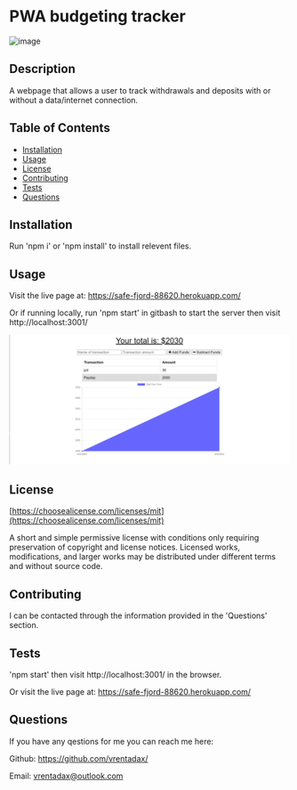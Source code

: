 # PWA budgeting tracker

![image](https://img.shields.io/badge/license-MIT-brightgreen)
  

## Description

A webpage that allows a user to track  withdrawals and deposits with or without a data/internet connection.

## Table of Contents
- [Installation](#installation)
- [Usage](#usage)
- [License](#license)
- [Contributing](#contributing)
- [Tests](#tests)
- [Questions](#questions)

## Installation

Run 'npm i' or 'npm install' to install relevent files.

## Usage

Visit the live page at: https://safe-fjord-88620.herokuapp.com/

Or if running locally, run 'npm start' in gitbash to start the server then visit http://localhost:3001/

![Screenshot](./Screenshot.png)

  
## License

[https://choosealicense.com/licenses/mit](https://choosealicense.com/licenses/mit)

A short and simple permissive license with conditions only requiring preservation of copyright and license notices. Licensed works, modifications, and larger works may be distributed under different terms and without source code.
  

## Contributing

I can be contacted through the information provided in the 'Questions' section.

## Tests

'npm start' then visit http://localhost:3001/ in the browser.

Or visit the live page at: https://safe-fjord-88620.herokuapp.com/

## Questions

If you have any qestions for me you can reach me here:

Github: https://github.com/vrentadax/
  
Email: vrentadax@outlook.com